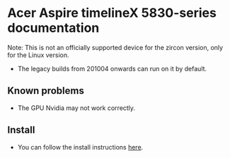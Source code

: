 # Acer Aspire timelineX 5830-series documentation

Note: This is not an officially supported device for the zircon version, only for the Linux version.

- The legacy builds from 201004 onwards can run on it by default.

## Known problems
- The GPU Nvidia may not work correctly.

## Install
- You can follow the install instructions [here](Aspire-timelineX-5830-series.md). 
